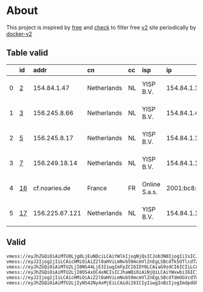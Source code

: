 
# About

This project is inspired by [free](https://github.com/freefq/free) and [check](https://github.com/yeahwu/check) to filter free [v2](https://github.com/v2fly/v2ray-core) site periodically by [docker-v2](https://hub.docker.com/r/v2ray/official)

    

## Table valid
|    | id                   | addr           | cn          | cc   | isp           | ip                   | chatgpt          |
|---:|:---------------------|:---------------|:------------|:-----|:--------------|:---------------------|:-----------------|
|  0 | [2](config/2.json)   | 154.84.1.47    | Netherlands | NL   | YISP B.V.     | 154.84.1.121         | Yes (Region: NL) |
|  1 | [3](config/3.json)   | 156.245.8.66   | Netherlands | NL   | YISP B.V.     | 154.84.1.40          | Yes (Region: NL) |
|  2 | [5](config/5.json)   | 156.245.8.17   | Netherlands | NL   | YISP B.V.     | 154.84.1.145         | Yes (Region: NL) |
|  3 | [7](config/7.json)   | 156.249.18.14  | Netherlands | NL   | YISP B.V.     | 154.84.1.193         | Yes (Region: NL) |
|  4 | [16](config/16.json) | cf.noaries.de  | France      | FR   | Online S.a.s. | 2001:bc8:a00:3200::1 | Yes (Region: FR) |
|  5 | [17](config/17.json) | 156.225.67.121 | Netherlands | NL   | YISP B.V.     | 154.84.1.134         | Yes (Region: NL) |

## Valid
```
vmess://eyJhZGQiOiAiMTU0Ljg0LjEuNDciLCAiYWlkIjogNjQsICJob3N0IjogIiIsICJpZCI6ICJiZDI0OWUzNy03MzU5LTQxZWUtODRhNy0wOWU0OWUwZWM1YzQiLCAibmV0IjogInRjcCIsICJwYXRoIjogIiIsICJwb3J0IjogNDIxMTAsICJwcyI6ICJnaXRodWIuY29tL2ZyZWVmcSAtIFx1N2Y4ZVx1NTZmZENsb3VkaW5ub3ZhdGlvblx1NjU3MFx1NjM2ZVx1NGUyZFx1NWZjMyAyIiwgInRscyI6ICIiLCAidHlwZSI6ICJhdXRvIiwgInNlY3VyaXR5IjogImF1dG8iLCAic2tpcC1jZXJ0LXZlcmlmeSI6IHRydWUsICJzbmkiOiAiIn0=
vmess://eyJ2IjogIjIiLCAicHMiOiAiZ2l0aHViLmNvbS9mcmVlZnEgLSBcdTk5OTlcdTZlMmYgIDMiLCAiYWRkIjogIjE1Ni4yNDUuOC42NiIsICJwb3J0IjogIjQ5NTE5IiwgImlkIjogIjVhNGQ2OWFkLTIwYTktNDk0MS1iMjIzLTg3YmJkMDlmNWY1MiIsICJhaWQiOiAiNjQiLCAic2N5IjogImF1dG8iLCAibmV0IjogInRjcCIsICJ0eXBlIjogIm5vbmUiLCAiaG9zdCI6ICIiLCAicGF0aCI6ICIiLCAidGxzIjogIiIsICJzbmkiOiAiIiwgImFscG4iOiAiIn0=
vmess://eyJhZGQiOiAiMTU2LjI0NS44LjE3IiwgImFpZCI6IDY0LCAiaG9zdCI6ICIiLCAiaWQiOiAiNmU3OWVlYTQtNWY3Mi00NjgzLWFkMGUtNTMzOWYwMTM0MjFiIiwgIm5ldCI6ICJ0Y3AiLCAicGF0aCI6ICIvIiwgInBvcnQiOiA0NDA2MiwgInBzIjogImdpdGh1Yi5jb20vZnJlZWZxIC0gXHU5OTk5XHU2ZTJmICA1IiwgInRscyI6ICIiLCAidHlwZSI6ICJhdXRvIiwgInNlY3VyaXR5IjogImF1dG8iLCAic2tpcC1jZXJ0LXZlcmlmeSI6IHRydWUsICJzbmkiOiAiIn0=
vmess://eyJhZGQiOiAiMTU2LjI0OS4xOC4xNCIsICJhaWQiOiAiNjQiLCAiYWxwbiI6ICIiLCAiZnAiOiAiIiwgImhvc3QiOiAiIiwgImlkIjogIjM3NWU3MGYwLTVkNDYtNDc2Zi04ZDY5LTBmYjM1YzU1NDhhOSIsICJuZXQiOiAidGNwIiwgInBhdGgiOiAiIiwgInBvcnQiOiAiNDkyMjAiLCAicHMiOiAiZ2l0aHViLmNvbS9mcmVlZnEgLSBcdTUzNTdcdTk3NWVcdThjNmFcdTc2N2JcdTc3MDFcdTdlYTZcdTdmZjBcdTUxODVcdTY1YWZcdTU4MjFDbG91ZGlubm92YXRpb25cdTY1NzBcdTYzNmVcdTRlMmRcdTVmYzMgNyIsICJzY3kiOiAiYXV0byIsICJzbmkiOiAiIiwgInRscyI6ICIiLCAidHlwZSI6ICJub25lIiwgInYiOiAiMiJ9
vmess://eyJ2IjogIjIiLCAicHMiOiAiZ2l0aHViLmNvbS9mcmVlZnEgLSBcdTdmOGVcdTU2ZmRDbG91ZEZsYXJlXHU1MTZjXHU1M2Y4Q0ROXHU4MjgyXHU3MGI5IDE2IiwgImFkZCI6ICJjZi5ub2FyaWVzLmRlIiwgInBvcnQiOiAiODA4MCIsICJpZCI6ICI0ZjdkNWQ0My0yMjZlLTQ4ZDgtOWRmMC01ZThiZjlmNzcyODgiLCAiYWlkIjogIjAiLCAic2N5IjogImF1dG8iLCAibmV0IjogIndzIiwgInR5cGUiOiAibm9uZSIsICJob3N0IjogImZ0LmNsb3VkZmxhcmUucXVlc3QiLCAicGF0aCI6ICIvYXJpZXM_ZWQ9MjA0OCIsICJ0bHMiOiAiIiwgInNuaSI6ICIiLCAiYWxwbiI6ICIifQ==
vmess://eyJhZGQiOiAiMTU2LjIyNS42Ny4xMjEiLCAidiI6ICIyIiwgInBzIjogImdpdGh1Yi5jb20vZnJlZWZxIC0gXHU1MzU3XHU5NzVlICAxNyIsICJwb3J0IjogNDc3NDQsICJpZCI6ICI2M2I0YjgyOS03ZjAxLTRlMjYtYjAzNy1mMDRiMWYwOTg3NjUiLCAiYWlkIjogIjY0IiwgIm5ldCI6ICJ0Y3AiLCAidHlwZSI6ICIiLCAiaG9zdCI6ICJzdXJvbmd3ZWkuZXUub3JnIiwgInBhdGgiOiAiL3JlZmZzN3kyNmcwdWEiLCAidGxzIjogIiJ9
```

